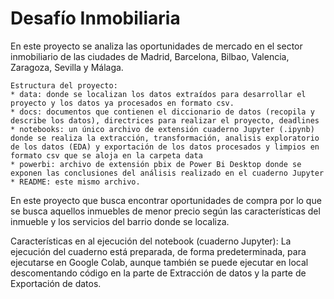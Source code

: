  # Desafío Inmobiliaria
<p>
    En este proyecto se analiza las oportunidades de mercado en el sector inmobiliario de las ciudades de Madrid, Barcelona, Bilbao, Valencia, Zaragoza, Sevilla y Málaga.   


    Estructura del proyecto:
    * data: donde se localizan los datos extraídos para desarrollar el proyecto y los datos ya procesados en formato csv.
    * docs: documentos que contienen el diccionario de datos (recopila y describe los datos), directrices para realizar el proyecto, deadlines
    * notebooks: un único archivo de extensión cuaderno Jupyter (.ipynb) donde se realiza la extracción, transformación, analisis exploratorio de los datos (EDA) y exportación de los datos procesados y limpios en formato csv que se aloja en la carpeta data
    * powerbi: archivo de extensión pbix de Power Bi Desktop donde se exponen las conclusiones del análisis realizado en el cuaderno Jupyter
    * README: este mismo archivo.  

En este proyecto que busca encontrar oportunidades de compra por lo que se busca aquellos inmuebles de menor precio según las características del inmueble y los servicios del barrio donde se localiza.  

Características en al ejecución del notebook (cuaderno Jupyter):
La ejecución del cuaderno está preparada, de forma predeterminada, para ejecutarse en Google Colab, aunque también se puede ejecutar en local descomentando código en la parte de Extracción de datos y la parte de Exportación de datos.
</p>